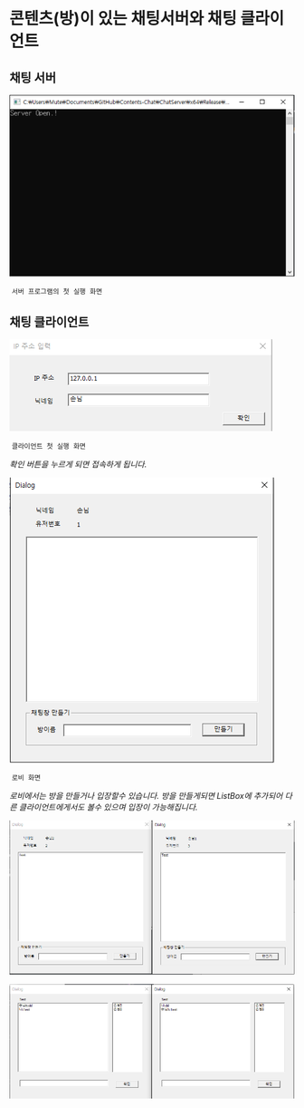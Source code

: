# 콘텐츠(방)이 있는 채팅서버와 채팅 클라이언트

## 채팅 서버

![첫 실행](P0.png)

​								`서버 프로그램의 첫 실행 화면`

## 채팅 클라이언트

![첫화면](P1.png)

​									`클라이언트 첫 실행 화면`

*확인 버튼을 누르게 되면 접속하게 됩니다.*

![로비 화면](P2.png)

​											`로비 화면`

*로비에서는 방을 만들거나 입장할수 있습니다. 방을 만들게되면 ListBox에 추가되어 다른 클라이언트에게서도 볼수 있으며 입장이 가능해집니다.*

![방 생성 결과](P3.png)

![접속후 채팅](P4.png)